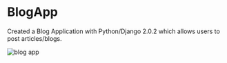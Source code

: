# BlogApp

Created a Blog Application with Python/Django 2.0.2 which allows users to post articles/blogs.

![blog app](https://user-images.githubusercontent.com/29064878/36355092-a81d282a-14d5-11e8-900b-832fe7faed24.JPG)

